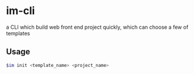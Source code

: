 # im-cli
a CLI which build web front end project quickly, which can choose a few of templates

## Usage
```bash
$im init <template_name> <project_name>
```
